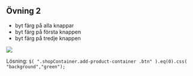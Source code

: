 ##  Övning 2

- byt färg på alla knappar
- byt färg på första knappen
- byt färg på tredje knappen

<img src="http://f.cl.ly/items/0j2C0I2Y0B233k1F2A1P/Image%202015-06-04%20at%2010.59.08%20pm.png" style="border: 0 solid #eee; box-shadow: none; background: none;" />

Lösning: `$( ".shopContainer.add-product-container .btn" ).eq(0).css( "background","green");`
